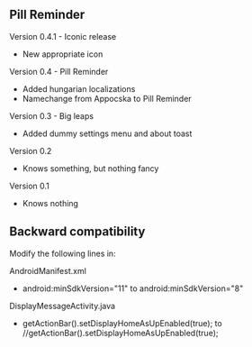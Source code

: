Pill Reminder
-------------

Version 0.4.1 - Iconic release
- New appropriate icon

Version 0.4 - Pill Reminder
- Added hungarian localizations
- Namechange from Appocska to Pill Reminder

Version 0.3 - Big leaps
- Added dummy settings menu and about toast

Version 0.2
- Knows something, but nothing fancy

Version 0.1
- Knows nothing

Backward compatibility
----------------------

Modify the following lines in:

AndroidManifest.xml
- android:minSdkVersion="11" to android:minSdkVersion="8"

DisplayMessageActivity.java
- getActionBar().setDisplayHomeAsUpEnabled(true); to //getActionBar().setDisplayHomeAsUpEnabled(true);